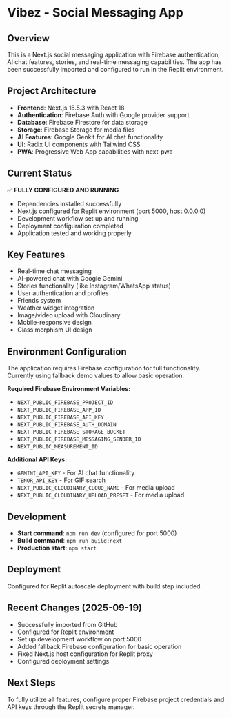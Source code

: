 # Vibez - Social Messaging App

## Overview
This is a Next.js social messaging application with Firebase authentication, AI chat features, stories, and real-time messaging capabilities. The app has been successfully imported and configured to run in the Replit environment.

## Project Architecture
- **Frontend**: Next.js 15.5.3 with React 18
- **Authentication**: Firebase Auth with Google provider support
- **Database**: Firebase Firestore for data storage
- **Storage**: Firebase Storage for media files
- **AI Features**: Google Genkit for AI chat functionality
- **UI**: Radix UI components with Tailwind CSS
- **PWA**: Progressive Web App capabilities with next-pwa

## Current Status
✅ **FULLY CONFIGURED AND RUNNING**
- Dependencies installed successfully
- Next.js configured for Replit environment (port 5000, host 0.0.0.0)
- Development workflow set up and running
- Deployment configuration completed
- Application tested and working properly

## Key Features
- Real-time chat messaging
- AI-powered chat with Google Gemini
- Stories functionality (like Instagram/WhatsApp status)
- User authentication and profiles
- Friends system
- Weather widget integration
- Image/video upload with Cloudinary
- Mobile-responsive design
- Glass morphism UI design

## Environment Configuration
The application requires Firebase configuration for full functionality. Currently using fallback demo values to allow basic operation.

**Required Firebase Environment Variables:**
- `NEXT_PUBLIC_FIREBASE_PROJECT_ID`
- `NEXT_PUBLIC_FIREBASE_APP_ID` 
- `NEXT_PUBLIC_FIREBASE_API_KEY`
- `NEXT_PUBLIC_FIREBASE_AUTH_DOMAIN`
- `NEXT_PUBLIC_FIREBASE_STORAGE_BUCKET`
- `NEXT_PUBLIC_FIREBASE_MESSAGING_SENDER_ID`
- `NEXT_PUBLIC_MEASUREMENT_ID`

**Additional API Keys:**
- `GEMINI_API_KEY` - For AI chat functionality
- `TENOR_API_KEY` - For GIF search
- `NEXT_PUBLIC_CLOUDINARY_CLOUD_NAME` - For media upload
- `NEXT_PUBLIC_CLOUDINARY_UPLOAD_PRESET` - For media upload

## Development
- **Start command**: `npm run dev` (configured for port 5000)
- **Build command**: `npm run build:next`
- **Production start**: `npm start`

## Deployment
Configured for Replit autoscale deployment with build step included.

## Recent Changes (2025-09-19)
- Successfully imported from GitHub
- Configured for Replit environment
- Set up development workflow on port 5000
- Added fallback Firebase configuration for basic operation
- Fixed Next.js host configuration for Replit proxy
- Configured deployment settings

## Next Steps
To fully utilize all features, configure proper Firebase project credentials and API keys through the Replit secrets manager.